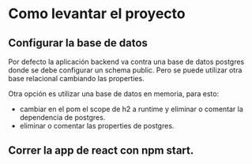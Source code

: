 # Como levantar el proyecto

## Configurar la base de datos
Por defecto la aplicación backend va contra una base de datos postgres donde se debe configurar un schema public. 
Pero se puede utilizar otra base relacional cambiando las properties.

Otra opción es utilizar una base de datos en memoria, para esto:
* cambiar en el pom el scope de h2 a runtime y eliminar o comentar la dependencia de postgres.
* eliminar o comentar las properties de postgres.

## Correr la app de react con npm start.
